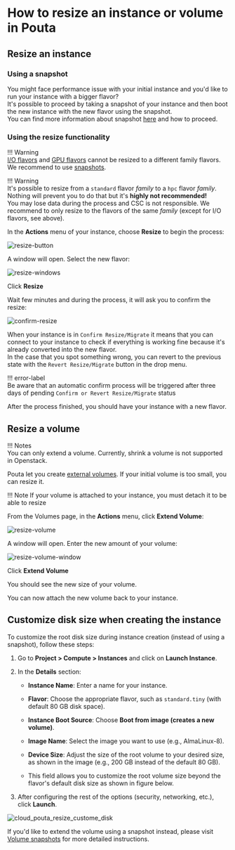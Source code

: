 # How to resize an instance or volume in Pouta
## Resize an instance
### Using a snapshot
You might face performance issue with your initial instance and you'd like to run your instance with a bigger flavor?  
It's possible to proceed by taking a snapshot of your instance and then boot the new instance with the new flavor using the snapshot.  
You can find more information about snapshot [here](../../cloud/pouta/snapshots.md) and how to proceed.

### Using the resize functionality 
!!! Warning    
    [I/O flavors](../../cloud/pouta/vm-flavors-and-billing.md#io-flavors_2) and [GPU flavors](../../cloud/pouta/vm-flavors-and-billing.md#gpu-flavors_2) cannot be resized to a different family flavors. We recommend to use [snapshots](../../cloud/pouta/snapshots.md#launching-an-instance-from-a-volume-snapshot).

!!! Warning  
    It's possible to resize from a `standard` flavor *family* to a `hpc` flavor *family*. Nothing will prevent you to do that but it's **highly not recommended!**  
    You may lose data during the process and CSC is not responsible. We recommend to only resize to the flavors of the same *family* (except for I/O flavors, see above).

In the **Actions** menu of your instance, choose **Resize** to begin the process:  

![resize-button](img/resize_button.png)

A window will open. Select the new flavor:

![resize-windows](img/resize_window.png)

Click **Resize**

Wait few minutes and during the process, it will ask you to confirm the resize:

![confirm-resize](img/confirm_resize.png)


When your instance is in `Confirm Resize/Migrate` it means that you can connect to your instance to check if everything is working fine because it's already converted into the new flavor.  
In the case that you spot something wrong, you can revert to the previous state with the `Revert Resize/Migrate` button in the drop menu.  

!!! error-label  
    Be aware that an automatic confirm process will be triggered after three days of pending `Confirm or Revert Resize/Migrate` status

After the process finished, you should have your instance with a new flavor.


## Resize a volume
!!! Notes  
    You can only extend a volume. Currently, shrink a volume is not supported in Openstack.

Pouta let you create [external volumes](../../cloud/pouta/storage.md). If your initial volume is too small, you can resize it.

!!! Note
    If your volume is attached to your instance, you must detach it to be able to resize

From the Volumes page, in the **Actions** menu, click **Extend Volume**:

![resize-volume](img/resize_volume.png)

A window will open. Enter the new amount of your volume:

![resize-volume-window](img/resize_volume_window.png)

Click **Extend Volume**

You should see the new size of your volume.

You can now attach the new volume back to your instance.

## Customize disk size when creating the instance

To customize the root disk size during instance creation (instead of using a snapshot), follow these steps:

1. Go to **Project > Compute > Instances** and click on **Launch Instance**.
2. In the **Details** section:
   - **Instance Name**: Enter a name for your instance.
   - **Flavor**: Choose the appropriate flavor, such as `standard.tiny` (with default 80 GB disk space).
   - **Instance Boot Source**: Choose **Boot from image (creates a new volume)**.
   - **Image Name**: Select the image you want to use (e.g., AlmaLinux-8).
   - **Device Size**: Adjust the size of the root volume to your desired size, as shown in the image (e.g., 200 GB instead of the default 80 GB).
   
   - This field allows you to customize the root volume size beyond the flavor's default disk size as shown in figure below.

3. After configuring the rest of the options (security, networking, etc.), click **Launch**.

![cloud_pouta_resize_custome_disk](img/cloud_pouta_resize_custome_disk.png)

If you'd like to extend the volume using a snapshot instead, please visit [Volume snapshots](../../cloud/pouta/snapshots.md#volume-snapshots) for more detailed instructions.
